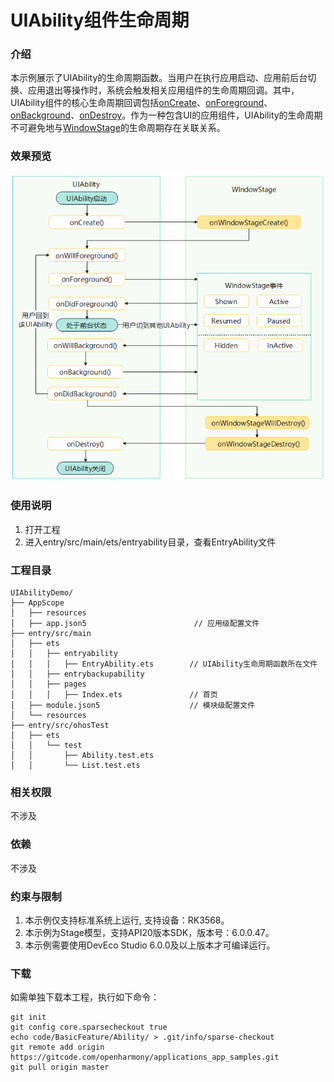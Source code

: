 # UIAbility组件生命周期

### 介绍
本示例展示了UIAbility的生命周期函数。当用户在执行应用启动、应用前后台切换、应用退出等操作时，系统会触发相关应用组件的生命周期回调。其中，UIAbility组件的核心生命周期回调包括[onCreate](../reference/apis-ability-kit/js-apis-app-ability-uiAbility.md#oncreate)、[onForeground](../reference/apis-ability-kit/js-apis-app-ability-uiAbility.md#onforeground)、[onBackground](../reference/apis-ability-kit/js-apis-app-ability-uiAbility.md#onbackground)、[onDestroy](../reference/apis-ability-kit/js-apis-app-ability-uiAbility.md#ondestroy)。作为一种包含UI的应用组件，UIAbility的生命周期不可避免地与[WindowStage](../../application-dev/windowmanager/application-window-stage.md)的生命周期存在关联关系。

### 效果预览
![UIAbility-Life-Cycle](./screenshots/lifecycle_1.png)

### 使用说明
1. 打开工程
2. 进入entry/src/main/ets/entryability目录，查看EntryAbility文件
### 工程目录
```
UIAbilityDemo/
├── AppScope
│   ├── resources
│   ├── app.json5                        // 应用级配置文件
├── entry/src/main
│   ├── ets
│   │   ├── entryability
│   │   │   ├── EntryAbility.ets        // UIAbility生命周期函数所在文件
│   │   ├── entrybackupability
│   │   ├── pages
│   │   │   ├── Index.ets               // 首页
│   ├── module.json5                    // 模块级配置文件
│   └── resources
├── entry/src/ohosTest
│   ├── ets
│   │   └── test
│   │       ├── Ability.test.ets
│   │       └── List.test.ets
```

### 相关权限
不涉及
### 依赖
不涉及
### 约束与限制
1. 本示例仅支持标准系统上运行, 支持设备：RK3568。
2. 本示例为Stage模型，支持API20版本SDK，版本号：6.0.0.47。
3. 本示例需要使用DevEco Studio 6.0.0及以上版本才可编译运行。
### 下载
如需单独下载本工程，执行如下命令：
```
git init
git config core.sparsecheckout true
echo code/BasicFeature/Ability/ > .git/info/sparse-checkout
git remote add origin https://gitcode.com/openharmony/applications_app_samples.git
git pull origin master
```
